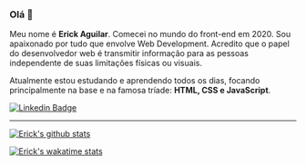### Olá 👋

Meu nome é **Erick Aguilar**. Comecei no mundo do front-end em 2020. Sou apaixonado por tudo que envolve Web Development. Acredito que o papel do desenvolvedor web é transmitir informação para as pessoas independente de suas limitações físicas ou visuais.

Atualmente estou estudando e aprendendo todos os dias, focando principalmente na base e na famosa tríade: **HTML, CSS e JavaScript**.

[![Linkedin Badge](https://img.shields.io/badge/-LinkedIn-blue?style=flat-square&logo=Linkedin&logoColor=white&link=https://www.linkedin.com/in/aguilar-erick/)](https://www.linkedin.com/in/aguilar-erick)

___

[![Erick's github stats](https://github-readme-stats.vercel.app/api?username=ericksvaguilar)](https://github.com/anuraghazra/github-readme-stats)

[![Erick's wakatime stats](https://github-readme-stats.vercel.app/api/wakatime?username=ericksvaguilar)](https://github.com/anuraghazra/github-readme-stats)

